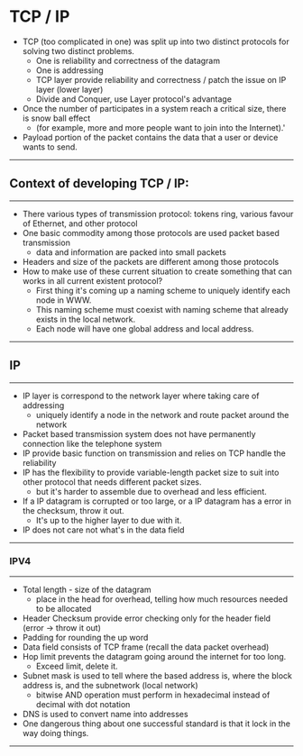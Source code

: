# TCP / IP

- TCP (too complicated in one) was split up into two distinct protocols for solving two distinct problems.
  - One is reliability and correctness of the datagram
  - One is addressing
  - TCP layer provide reliability and correctness / patch the issue on IP layer (lower layer)
  - Divide and Conquer, use Layer protocol's advantage
- Once the number of participates in a system reach a critical size, there is snow ball effect 
  - (for example, more and more people want to join into the Internet).'
- Payload portion of the packet contains the data that a user or device wants to send.

------

## Context of developing TCP / IP: 

------

- There various types of transmission protocol: tokens ring, various favour of Ethernet, and other protocol
- One basic commodity among those protocols are used packet based transmission
  - data and information are packed into small packets
- Headers and size of the packets are different among those protocols
- How to make use of these current situation to create something that can works in all current existent protocol? 
  - First thing it's coming up a naming scheme to uniquely identify each node in WWW. 
  - This naming scheme must coexist with naming scheme that already exists in the local network.
  - Each node will have one global address and local address.

------

## IP

------

- IP layer is correspond to the network layer where taking care of addressing
  - uniquely identify a node in the network and route packet around the network
- Packet based transmission system does not have permanently connection like the telephone system 
- IP provide basic function on transmission and relies on TCP handle the reliability
- IP has the flexibility to provide variable-length packet size to suit into other protocol that needs different packet sizes.
  - but it's harder to assemble due to overhead and less efficient.
- If a IP datagram is corrupted or too large, or a IP datagram has a error in the checksum, throw it out.
  - It's up to the higher layer to due with it.
- IP does not care not what's in the data field

------

### IPV4

------

- Total length - size of the datagram
  - place in the head for overhead, telling how much resources needed to be allocated
- Header Checksum provide error checking only for the header field (error -> throw it out)
- Padding for rounding the up word
- Data field consists of TCP frame (recall the data packet overhead)
- Hop limit prevents the datagram going around the internet for too long.
  - Exceed limit, delete it.
- Subnet mask is used to tell where the based address is, where the block address is, and the subnetwork (local network)
  - bitwise AND operation must perform in hexadecimal instead of decimal with dot notation
- DNS is used to convert name into addresses
- One dangerous thing about one successful standard is that it lock in the way doing things. 

------



